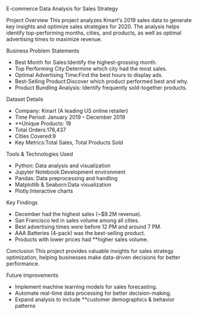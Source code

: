E-commerce Data Analysis for Sales Strategy

Project Overview
This project analyzes Kmart's 2019 sales data to generate key insights and optimize sales strategies for 2020. The analysis helps identify top-performing months, cities, and products, as well as optimal advertising times to maximize revenue.

Business Problem Statements
- Best Month for Sales:Identify the highest-grossing month.
- Top Performing City:Determine which city had the most sales.
- Optimal Advertising Time:Find the best hours to display ads.
- Best-Selling Product:Discover which product performed best and why.
- Product Bundling Analysis: Identify frequently sold-together products.

 Dataset Details
- Company: Kmart (A leading US online retailer)
- Time Period: January 2019 – December 2019
- **Unique Products: 19
- Total Orders:178,437
- Cities Covered:9
- Key Metrics:Total Sales, Total Products Sold

 Tools & Technologies Used
- Python: Data analysis and visualization
- Jupyter Notebook:Development environment
- Pandas: Data preprocessing and handling
- Matplotlib & Seaborn:Data visualization
- Plotly:Interactive charts

 Key Findings
- December had the highest sales (~$9.2M revenue).
- San Francisco led in sales volume among all cities.
- Best advertising times were before 12 PM and around 7 PM.
- AAA Batteries (4-pack) was the best-selling product.
- Products with lower prices had **higher sales volume.

Conclusion
This project provides valuable insights for sales strategy optimization, helping businesses make data-driven decisions for better performance.

Future Improvements
- Implement machine learning models  for sales forecasting.
- Automate real-time data processing for better decision-making.
- Expand analysis to include **customer demographics & behavior patterns
